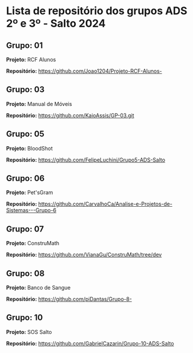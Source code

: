 # Lista de repositório dos grupos ADS 2º e 3º - Salto 2024
## Grupo: 01
**Projeto:** RCF Alunos

**Repositório:** https://github.com/Joao1204/Projeto-RCF-Alunos-
## Grupo: 03
**Projeto:** Manual de Móveis

**Repositório:** https://github.com/KaioAssis/GP-03.git
## Grupo: 05
**Projeto:** BloodShot

**Repositório:** https://github.com/FelipeLuchini/Grupo5-ADS-Salto
## Grupo: 06
**Projeto:** Pet'sGram

**Repositório:** https://github.com/CarvalhoCa/Analise-e-Projetos-de-Sistemas---Grupo-6 
## Grupo: 07
**Projeto:** ConstruMath

**Repositório:** https://github.com/VianaGu/ConstruMath/tree/dev
## Grupo: 08
**Projeto:** Banco de Sangue

**Repositório:** https://github.com/piDantas/Grupo-8-
## Grupo: 10
**Projeto:** SOS Salto

**Repositório:** https://github.com/GabrielCazarin/Grupo-10-ADS-Salto
